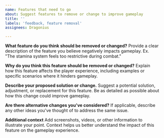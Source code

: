 ```yaml
---
name: Features that need to go
about: Suggest features to remove or change to improve gameplay
title: ''
labels: 'feedback, feature removal'
assignees: Dragonius

---
```


**What feature do you think should be removed or changed?**
Provide a clear description of the feature you believe negatively impacts gameplay. Ex. "The stamina system feels too restrictive during combat."

**Why do you think this feature should be removed or changed?**
Explain how this feature affects the player experience, including examples or specific scenarios where it hinders gameplay.

**Describe your proposed solution or change.**
Suggest a potential solution, adjustment, or replacement for this feature. Be as detailed as possible about how this change could improve gameplay.

**Are there alternative changes you've considered?**
If applicable, describe any other ideas you've thought of to address the same issue.

**Additional context**
Add screenshots, videos, or other information to illustrate your point. Context helps us better understand the impact of this feature on the gameplay experience.
